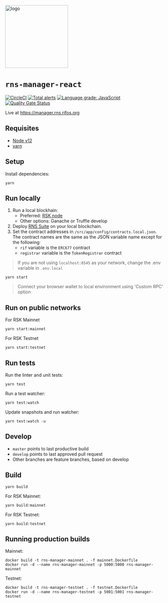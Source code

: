 <img src="/logo.png" alt="logo" height="200" />

# `rns-manager-react`

[![CircleCI](https://circleci.com/gh/rnsdomains/rns-manager-react.svg?style=svg)](https://circleci.com/gh/circrnsdomains/rns-manager-react)
[![Total alerts](https://img.shields.io/lgtm/alerts/g/rnsdomains/rns-manager-react.svg?logo=lgtm&logoWidth=18)](https://lgtm.com/projects/g/rnsdomains/rns-manager-react/alerts/)
[![Language grade: JavaScript](https://img.shields.io/lgtm/grade/javascript/g/rnsdomains/rns-manager-react.svg?logo=lgtm&logoWidth=18)](https://lgtm.com/projects/g/rnsdomains/rns-manager-react/context:javascript)
[![Quality Gate Status](https://sonarcloud.io/api/project_badges/measure?project=rnsdomains_rns-manager-react&metric=alert_status)](https://sonarcloud.io/dashboard?id=rnsdomains_rns-manager-react)

Live at https://manager.rns.rifos.org

## Requisites

- [Node v12](https://nodejs.org/en/)
- [yarn](https://yarnpkg.com/)

## Setup

Install dependencies:
```
yarn
```

## Run locally

1. Run a local blockhain:
    - Preferred: [RSK node](https://developers.rsk.co/quick-start/step1-install-rsk-local-node/)
    - Other options: Ganache or Truffle develop
2. Deploy [RNS Suite](https://github.com/rsksmart/rns-suite) on your local blockchain.
3. Set the contract addresses in `/src/app/config/contracts.local.json`. The contract names are the same as the JSON variable name except for the following:
    - `rif` variable is the `ERC677` contract
    - `registrar` variable is the `TokenRegistrar` contract

> If you are not using `localhost:8545` as your network, change the .env variable in `.env.local`

```
yarn start
```

> Connect your browser wallet to local environment using 'Custom RPC' option

## Run on public networks

For RSK Mainnet 

```
yarn start:mainnet
```

For RSK Testnet

```
yarn start:testnet
```

## Run tests

Run the linter and unit tests:

```
yarn test
```

Run a test watcher:

```
yarn test:watch
```

Update snapshots and run watcher:
```
yarn test:watch -u
```

## Develop

- `master` points to last productive build
- `develop` points to last approved pull request
- Other branches are feature branches, based on develop

## Build

```
yarn build
```

For RSK Mainnet:

```
yarn build:mainnet
```

For RSK Testnet:

```
yarn build:testnet
```

## Running production builds

Mainnet:
```
docker build -t rns-manager-mainnet . -f mainnet.Dockerfile
docker run -d --name rns-manager-mainnet -p 5000:5000 rns-manager-mainnet
```

Testnet:
```
docker build -t rns-manager-testnet . -f testnet.Dockerfile
docker run -d --name rns-manager-testnet -p 5001:5001 rns-manager-testnet
```
